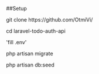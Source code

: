 ##Setup
<p>git clone https://github.com/OtmiVi/</p>
<p>cd laravel-todo-auth-api</p>
<p>'fill .env'</p>
<p>php artisan migrate</p>
<p>php artisan db:seed</p>
